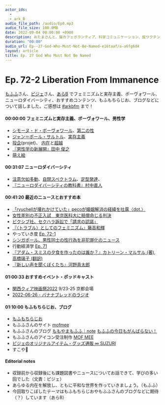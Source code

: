 ```yaml
---
actor_ids:
  - 
  - ark_B
audio_file_path: /audio/Ep0.mp3
audio_file_size: 100.0MB
date: 2022-09-04 00:00:00 +0900
description: おたまさんと、猫カフェボランティア、科学コミュニケーション、反ワクチン監視、ドラえもん、絶滅動物は蘇らせるべきか、ミッドサマー、保護猫のススメなどについて話しました。
duration: "00:00"
audio_url: Ep--27-God-Who-Must-Not-Be-Named-e16taaf/a-a6fg6d4
layout: article
title: Ep. 27 God Who Must Not Be Named
---
```


# **Ep. 72-2 Liberation From Immanence**

[もふふ](https://twitter.com/mof_mmm)さん、[ピジェ](https://twitter.com/xiPJ)さん、[あらB](https://twitter.com/ark_B) でフェミニズムと実存主義、ボーヴォワール、ニューロダイバーシティ、おすすめコンテンツ、もふもちらじお、ブログなどについて話しました。ご感想は [#arkbfm](https://twitter.com/hashtag/arkbfm?src=hashtag_click) まで！

#### 00:00:00 フェミニズムと実存主義、ボーヴォワール、男性学

* [シモーヌ・ド・ボーヴォワール](https://bit.ly/3DF6EGm)、[第二の性](https://bit.ly/3BTE0QM)
* [ジャン＝ポール・サルトル](https://bit.ly/3BQILdx)、[実存主義](https://bit.ly/3DSgpRV)
* [投企](https://bit.ly/3f2tWvu)(projet)、 [内在](https://bit.ly/3UiEsz0)と[超越](https://bit.ly/3UkJPxw)
* [『男性学の新展開』田中 俊之](https://amzn.to/3dq0yyZ)
* [萌え絵](https://bit.ly/3UpOkXY)

#### 00:31:07 ニューロダイバーシティ

* [注意欠如多動](https://bit.ly/3LnHjmg)、[自閉スペクトラム](https://bit.ly/3du3lXN)、[定型発達](https://bit.ly/3Lu0Wcf)、
* [『ニューロダイバーシティの教科書』村中直人](https://amzn.to/3LtRFBc)

#### 00:41:20 最近のニュースとおすすめ本

* [「ryuchellが壊れかけていた」pecoが婚姻解消の経緯を吐露〈dot.〉](https://bit.ly/3xzoGWT)
* [女性差別の不正入試　東京医科大に賠償命じる判決](https://bit.ly/3DyGvsT)
* [ピクシブ社、セクハラ訴訟で「請求の認諾」](https://bit.ly/3LpcKwi)
* [『〈トラブル〉としてのフェミニズム』藤高和輝](https://bit.ly/3RU0uGQ)
* やっていき度 [Ep. 72-1](https://bit.ly/3qPGpWk)
* [シンガポール、男性同士の性行為を非犯罪化のニュース](https://bit.ly/3BmLASi)
* 行動経済学 [Ep. 71](https://bit.ly/3dxeE1o)
* [『アダム・スミスの夕食を作ったのは誰か？』カトリーン・マルサル (著), 高橋璃子 (翻訳)](https://amzn.to/3AD87Lw)
* [『新しい声を聞くぼくたち』河野真太郎](https://amzn.to/3DBubI8)

#### 01:00:33 おすすめイベント・ポッドキャスト

* [関西クィア映画祭2022](https://kansai-qff.org/2022/) 9/23-25 京都会場
* [2022-06-26 - バナナブレッドのラジオ](https://pca.st/k11usdcq#t=803)

#### 01:10:00 もふもちらじお、ブログ

* [もふもちらじお](https://radio.mofmochi.com/)
* もふふさんのサイト [mofmee](https://mofmee.me/#/)
* もふふさんのブログ [ももやまもふふ｜note](https://note.com/mof_mmm/) [もふふの今日もがんばらない！](https://mofchan.com/)
* もふふさんのアイコン受注制作 [MOF MEE](https://mof.thebase.in/)
* [ピジェのオリジナルアイテム・グッズ通販 ∞ SUZURI](https://suzuri.jp/xiPJ)
* すこや🦀

#### Editorial notes

* 収録前から収録後にも課題図書やニュースについてお話できて、学びの多い回でした（文責：ピジェ）
* あらゆる内在を解放し、ともに平和な世界を作っていきましょう。（もふふ）
* 今回取りこぼしたテーマはもふもちらじおやもふふさんのブログなどに期待（？）しています（あらB）